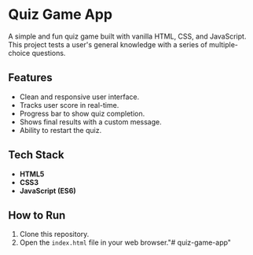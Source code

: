 # Quiz Game App

A simple and fun quiz game built with vanilla HTML, CSS, and JavaScript. This project tests a user's general knowledge with a series of multiple-choice questions.

## Features

-   Clean and responsive user interface.
-   Tracks user score in real-time.
-   Progress bar to show quiz completion.
-   Shows final results with a custom message.
-   Ability to restart the quiz.

## Tech Stack

-   **HTML5**
-   **CSS3**
-   **JavaScript (ES6)**

## How to Run

1.  Clone this repository.
2.  Open the `index.html` file in your web browser."# quiz-game-app" 
